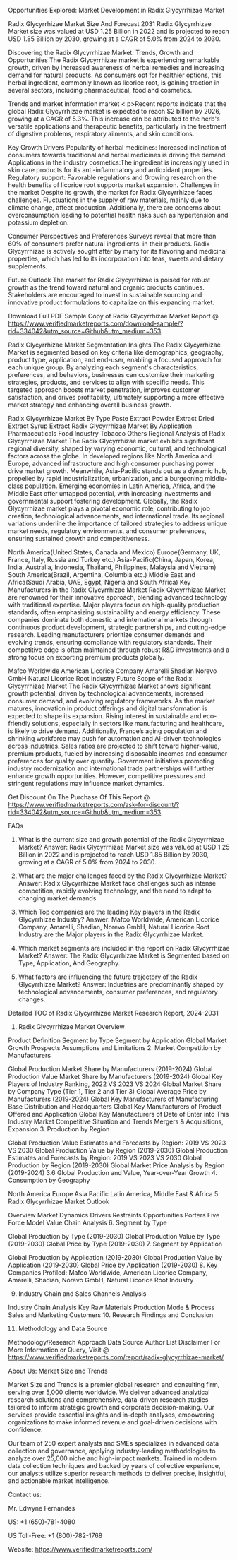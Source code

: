 Opportunities Explored: Market Development in Radix Glycyrrhizae Market


Radix Glycyrrhizae Market Size And Forecast 2031
Radix Glycyrrhizae Market size was valued at USD 1.25 Billion in 2022 and is projected to reach USD 1.85 Billion by 2030, growing at a CAGR of 5.0% from 2024 to 2030.

Discovering the Radix Glycyrrhizae Market: Trends, Growth and Opportunities
The Radix Glycyrrhizae market is experiencing remarkable growth, driven by increased awareness of herbal remedies and increasing demand for natural products. As consumers opt for healthier options, this herbal ingredient, commonly known as licorice root, is gaining traction in several sectors, including pharmaceutical, food and cosmetics.

Trends and market information market
< p>Recent reports indicate that the global Radix Glycyrrhizae market is expected to reach $2 billion by 2026, growing at a CAGR of 5.3%. This increase can be attributed to the herb's versatile applications and therapeutic benefits, particularly in the treatment of digestive problems, respiratory ailments, and skin conditions.

Key Growth Drivers
Popularity of herbal medicines: Increased inclination of consumers towards traditional and herbal medicines is driving the demand.
Applications in the industry cosmetics:The ingredient is increasingly used in skin care products for its anti-inflammatory and antioxidant properties.
Regulatory support: Favorable regulations and Growing research on the health benefits of licorice root supports market expansion.
Challenges in the market
Despite its growth, the market for Radix Glycyrrhizae faces challenges. Fluctuations in the supply of raw materials, mainly due to climate change, affect production. Additionally, there are concerns about overconsumption leading to potential health risks such as hypertension and potassium depletion.

Consumer Perspectives and Preferences
Surveys reveal that more than 60% of consumers prefer natural ingredients. in their products. Radix Glycyrrhizae is actively sought after by many for its flavoring and medicinal properties, which has led to its incorporation into teas, sweets and dietary supplements.

Future Outlook
The market for Radix Glycyrrhizae is poised for robust growth as the trend toward natural and organic products continues. Stakeholders are encouraged to invest in sustainable sourcing and innovative product formulations to capitalize on this expanding market.

Download Full PDF Sample Copy of Radix Glycyrrhizae Market Report @ https://www.verifiedmarketreports.com/download-sample/?rid=334042&utm_source=Github&utm_medium=353

Radix Glycyrrhizae Market Segmentation Insights
The Radix Glycyrrhizae Market is segmented based on key criteria like demographics, geography, product type, application, and end-user, enabling a focused approach for each unique group. By analyzing each segment's characteristics, preferences, and behaviors, businesses can customize their marketing strategies, products, and services to align with specific needs. This targeted approach boosts market penetration, improves customer satisfaction, and drives profitability, ultimately supporting a more effective market strategy and enhancing overall business growth.

Radix Glycyrrhizae Market By Type
Paste Extract
Powder Extract
Dried Extract
Syrup Extract
Radix Glycyrrhizae Market By Application
Pharmaceuticals
Food Industry
Tobacco
Others
Regional Analysis of Radix Glycyrrhizae Market
The Radix Glycyrrhizae market exhibits significant regional diversity, shaped by varying economic, cultural, and technological factors across the globe. In developed regions like North America and Europe, advanced infrastructure and high consumer purchasing power drive market growth. Meanwhile, Asia-Pacific stands out as a dynamic hub, propelled by rapid industrialization, urbanization, and a burgeoning middle-class population. Emerging economies in Latin America, Africa, and the Middle East offer untapped potential, with increasing investments and governmental support fostering development. Globally, the Radix Glycyrrhizae market plays a pivotal economic role, contributing to job creation, technological advancements, and international trade. Its regional variations underline the importance of tailored strategies to address unique market needs, regulatory environments, and consumer preferences, ensuring sustained growth and competitiveness.

North America(United States, Canada and Mexico)
Europe(Germany, UK, France, Italy, Russia and Turkey etc.)
Asia-Pacific(China, Japan, Korea, India, Australia, Indonesia, Thailand, Philippines, Malaysia and Vietnam)
South America(Brazil, Argentina, Columbia etc.)
Middle East and Africa(Saudi Arabia, UAE, Egypt, Nigeria and South Africa)
Key Manufacturers in the Radix Glycyrrhizae Market
Radix Glycyrrhizae Market are renowned for their innovative approach, blending advanced technology with traditional expertise. Major players focus on high-quality production standards, often emphasizing sustainability and energy efficiency. These companies dominate both domestic and international markets through continuous product development, strategic partnerships, and cutting-edge research. Leading manufacturers prioritize consumer demands and evolving trends, ensuring compliance with regulatory standards. Their competitive edge is often maintained through robust R&D investments and a strong focus on exporting premium products globally.

Mafco Worldwide
American Licorice Company
Amarelli
Shadian
Norevo GmbH
Natural Licorice Root Industry
Future Scope of the Radix Glycyrrhizae Market
The Radix Glycyrrhizae Market shows significant growth potential, driven by technological advancements, increased consumer demand, and evolving regulatory frameworks. As the market matures, innovation in product offerings and digital transformation is expected to shape its expansion. Rising interest in sustainable and eco-friendly solutions, especially in sectors like manufacturing and healthcare, is likely to drive demand. Additionally, France’s aging population and shrinking workforce may push for automation and AI-driven technologies across industries. Sales ratios are projected to shift toward higher-value, premium products, fueled by increasing disposable incomes and consumer preferences for quality over quantity. Government initiatives promoting industry modernization and international trade partnerships will further enhance growth opportunities. However, competitive pressures and stringent regulations may influence market dynamics.

Get Discount On The Purchase Of This Report @ https://www.verifiedmarketreports.com/ask-for-discount/?rid=334042&utm_source=Github&utm_medium=353

FAQs
1. What is the current size and growth potential of the Radix Glycyrrhizae Market?
Answer: Radix Glycyrrhizae Market size was valued at USD 1.25 Billion in 2022 and is projected to reach USD 1.85 Billion by 2030, growing at a CAGR of 5.0% from 2024 to 2030.

2. What are the major challenges faced by the Radix Glycyrrhizae Market?
Answer: Radix Glycyrrhizae Market face challenges such as intense competition, rapidly evolving technology, and the need to adapt to changing market demands.

3. Which Top companies are the leading Key players in the Radix Glycyrrhizae Industry?
Answer: Mafco Worldwide, American Licorice Company, Amarelli, Shadian, Norevo GmbH, Natural Licorice Root Industry are the Major players in the Radix Glycyrrhizae Market.

4. Which market segments are included in the report on Radix Glycyrrhizae Market?
Answer: The Radix Glycyrrhizae Market is Segmented based on Type, Application, And Geography.

5. What factors are influencing the future trajectory of the Radix Glycyrrhizae Market?
Answer: Industries are predominantly shaped by technological advancements, consumer preferences, and regulatory changes.

Detailed TOC of Radix Glycyrrhizae Market Research Report, 2024-2031
1. Radix Glycyrrhizae Market Overview

Product Definition
Segment by Type
Segment by Application
Global Market Growth Prospects
Assumptions and Limitations
2. Market Competition by Manufacturers

Global Production Market Share by Manufacturers (2019-2024)
Global Production Value Market Share by Manufacturers (2019-2024)
Global Key Players of Industry Ranking, 2022 VS 2023 VS 2024
Global Market Share by Company Type (Tier 1, Tier 2 and Tier 3)
Global Average Price by Manufacturers (2019-2024)
Global Key Manufacturers of Manufacturing Base Distribution and Headquarters
Global Key Manufacturers of Product Offered and Application
Global Key Manufacturers of Date of Enter into This Industry
Market Competitive Situation and Trends
Mergers & Acquisitions, Expansion
3. Production by Region

Global Production Value Estimates and Forecasts by Region: 2019 VS 2023 VS 2030
Global Production Value by Region (2019-2030)
Global Production Estimates and Forecasts by Region: 2019 VS 2023 VS 2030
Global Production by Region (2019-2030)
Global Market Price Analysis by Region (2019-2024) 3.6 Global Production and Value, Year-over-Year Growth
4. Consumption by Geography

North America
Europe
Asia Pacific
Latin America, Middle East & Africa
5. Radix Glycyrrhizae Market Outlook

Overview
Market Dynamics
Drivers
Restraints
Opportunities
Porters Five Force Model
Value Chain Analysis 
6. Segment by Type

Global Production by Type (2019-2030)
Global Production Value by Type (2019-2030)
Global Price by Type (2019-2030)
7. Segment by Application

Global Production by Application (2019-2030)
Global Production Value by Application (2019-2030)
Global Price by Application (2019-2030)
8. Key Companies Profiled: Mafco Worldwide, American Licorice Company, Amarelli, Shadian, Norevo GmbH, Natural Licorice Root Industry

9. Industry Chain and Sales Channels Analysis

Industry Chain Analysis
Key Raw Materials
Production Mode & Process
Sales and Marketing
Customers
10. Research Findings and Conclusion

11. Methodology and Data Source

Methodology/Research Approach
Data Source
Author List
Disclaimer
For More Information or Query, Visit @ https://www.verifiedmarketreports.com/report/radix-glycyrrhizae-market/

About Us: Market Size and Trends

Market Size and Trends is a premier global research and consulting firm, serving over 5,000 clients worldwide. We deliver advanced analytical research solutions and comprehensive, data-driven research studies tailored to inform strategic growth and corporate decision-making. Our services provide essential insights and in-depth analyses, empowering organizations to make informed revenue and goal-driven decisions with confidence.

Our team of 250 expert analysts and SMEs specializes in advanced data collection and governance, applying industry-leading methodologies to analyze over 25,000 niche and high-impact markets. Trained in modern data collection techniques and backed by years of collective experience, our analysts utilize superior research methods to deliver precise, insightful, and actionable market intelligence.

Contact us:

Mr. Edwyne Fernandes

US: +1 (650)-781-4080

US Toll-Free: +1 (800)-782-1768

Website: https://www.verifiedmarketreports.com/
